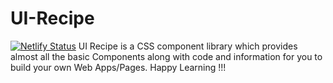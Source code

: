 # UI-Recipe

[![Netlify Status](https://api.netlify.com/api/v1/badges/e58ca202-2aaf-44b1-8076-8e9e2b5923d0/deploy-status)](https://app.netlify.com/sites/ui-recipe/deploys)
UI Recipe is a CSS component library which provides almost all the basic Components along with code and information for you to build your own Web Apps/Pages. Happy Learning !!!
